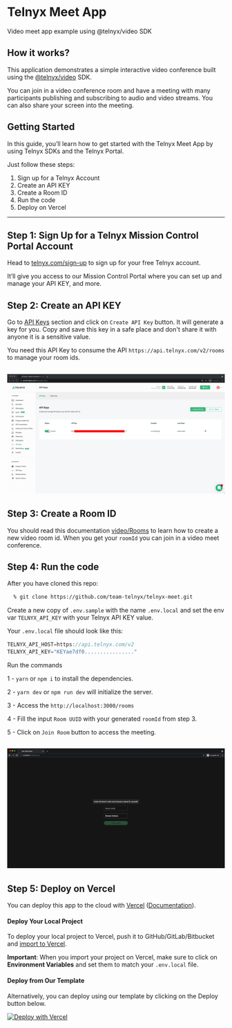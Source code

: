 # Telnyx Meet App
Video meet app example using @telnyx/video SDK

## How it works?

This application demonstrates a simple interactive video conference
built using the [@telnyx/video](https://www.npmjs.com/package/@telnyx/video) SDK.

You can join in a video conference room and have a meeting with many participants publishing and subscribing to audio and video streams. You can also share your screen into the meeting.



## Getting Started

In this guide, you’ll learn how to get started with the Telnyx Meet App by using Telnyx SDKs and the Telnyx Portal. 

Just follow these steps:

1. Sign up for a Telnyx Account
2. Create an API KEY
3. Create a Room ID
4. Run the code
5. Deploy on Vercel

---

## Step 1: Sign Up for a Telnyx Mission Control Portal Account

Head to [telnyx.com/sign-up](https://telnyx.com/sign-up) to sign up for your free Telnyx account.

It’ll give you access to our Mission Control Portal where you can set up and manage your API KEY, and more.


## Step 2: Create an API KEY

Go to [API Keys](https://portal.telnyx.com/#/app/api-keys) section and click on `Create API Key` button. It will generate a key for you. Copy and save this key in a safe place and don't share it with anyone it is a sensitive value.

You need this API Key to consume the API `https://api.telnyx.com/v2/rooms` to manage your room ids.

## ![create api key](screenshots/api-key.png)

## Step 3: Create a Room ID

You should read this documentation [video/Rooms](https://developers.telnyx.com/docs/api/v2/video/Rooms) to learn how to create a new video room id. When you get your `roomId` you can join in a video meet conference.

## Step 4: Run the code

After you have cloned this repo: 

```bash
  % git clone https://github.com/team-telnyx/telnyx-meet.git
```

Create a new copy of `.env.sample` with the name `.env.local` and set the env var `TELNYX_API_KEY` with your Telnyx API KEY value.

Your `.env.local` file should look like this: 
```js
TELNYX_API_HOST=https://api.telnyx.com/v2
TELNYX_API_KEY="KEYae7df0................"
```

Run the commands

1 - `yarn` or `npm i` to install the dependencies.

2 - `yarn dev` or `npm run dev` will initialize the server.

3 - Access the `http://localhost:3000/rooms`

4 - Fill the input `Room UUID` with your generated `roomId` from step 3.

5 - Click on `Join Room` button to access the meeting.

## ![telnyx meet](screenshots/telnyx-meet.png)

## Step 5: Deploy on Vercel

You can deploy this app to the cloud with [Vercel](https://vercel.com) ([Documentation](https://nextjs.org/docs/deployment)).

#### **Deploy Your Local Project**

To deploy your local project to Vercel, push it to GitHub/GitLab/Bitbucket and [import to Vercel](https://vercel.com/new).

**Important**: When you import your project on Vercel, make sure to click on **Environment Variables** and set them to match your `.env.local` file.

#### **Deploy from Our Template**

Alternatively, you can deploy using our template by clicking on the Deploy button below.

[![Deploy with Vercel](https://vercel.com/button)](https://vercel.com/new/git/external?repository-url=https://github.com/team-telnyx/telnyx-meet.git&project-name=telnyx-meet&repository-name=telnyx-meet&env=TELNYX_API_HOST,TELNYX_API_KEY&envDescription=Required%20to%20connect%20the%20app%20with%20TelnyxMeet&envLink=https://vercel.link/cms-cosmic-env)
